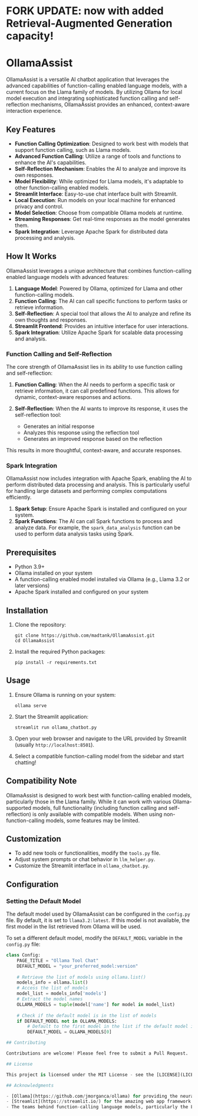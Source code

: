# FORK UPDATE: now with added Retrieval-Augmented Generation capacity!
# OllamaAssist

OllamaAssist is a versatile AI chatbot application that leverages the advanced capabilities of function-calling enabled language models, with a current focus on the Llama family of models. By utilizing Ollama for local model execution and integrating sophisticated function calling and self-reflection mechanisms, OllamaAssist provides an enhanced, context-aware interaction experience.

## Key Features

- **Function Calling Optimization**: Designed to work best with models that support function calling, such as Llama models.
- **Advanced Function Calling**: Utilize a range of tools and functions to enhance the AI's capabilities.
- **Self-Reflection Mechanism**: Enables the AI to analyze and improve its own responses.
- **Model Flexibility**: While optimized for Llama models, it's adaptable to other function-calling enabled models.
- **Streamlit Interface**: Easy-to-use chat interface built with Streamlit.
- **Local Execution**: Run models on your local machine for enhanced privacy and control.
- **Model Selection**: Choose from compatible Ollama models at runtime.
- **Streaming Responses**: Get real-time responses as the model generates them.
- **Spark Integration**: Leverage Apache Spark for distributed data processing and analysis.

## How It Works

OllamaAssist leverages a unique architecture that combines function-calling enabled language models with advanced features:

1. **Language Model**: Powered by Ollama, optimized for Llama and other function-calling models.
2. **Function Calling**: The AI can call specific functions to perform tasks or retrieve information.
3. **Self-Reflection**: A special tool that allows the AI to analyze and refine its own thoughts and responses.
4. **Streamlit Frontend**: Provides an intuitive interface for user interactions.
5. **Spark Integration**: Utilize Apache Spark for scalable data processing and analysis.

### Function Calling and Self-Reflection

The core strength of OllamaAssist lies in its ability to use function calling and self-reflection:

1. **Function Calling**: When the AI needs to perform a specific task or retrieve information, it can call predefined functions. This allows for dynamic, context-aware responses and actions.

2. **Self-Reflection**: When the AI wants to improve its response, it uses the self-reflection tool:
   - Generates an initial response
   - Analyzes this response using the reflection tool
   - Generates an improved response based on the reflection

This results in more thoughtful, context-aware, and accurate responses.

### Spark Integration

OllamaAssist now includes integration with Apache Spark, enabling the AI to perform distributed data processing and analysis. This is particularly useful for handling large datasets and performing complex computations efficiently.

1. **Spark Setup**: Ensure Apache Spark is installed and configured on your system.
2. **Spark Functions**: The AI can call Spark functions to process and analyze data. For example, the `spark_data_analysis` function can be used to perform data analysis tasks using Spark.

## Prerequisites

- Python 3.9+
- Ollama installed on your system
- A function-calling enabled model installed via Ollama (e.g., Llama 3.2 or later versions)
- Apache Spark installed and configured on your system

## Installation

1. Clone the repository:
   ```
   git clone https://github.com/madtank/OllamaAssist.git
   cd OllamaAssist
   ```

2. Install the required Python packages:
   ```
   pip install -r requirements.txt
   ```

## Usage

1. Ensure Ollama is running on your system:
   ```
   ollama serve
   ```

2. Start the Streamlit application:
   ```
   streamlit run ollama_chatbot.py
   ```

3. Open your web browser and navigate to the URL provided by Streamlit (usually `http://localhost:8501`).

4. Select a compatible function-calling model from the sidebar and start chatting!

## Compatibility Note

OllamaAssist is designed to work best with function-calling enabled models, particularly those in the Llama family. While it can work with various Ollama-supported models, full functionality (including function calling and self-reflection) is only available with compatible models. When using non-function-calling models, some features may be limited.

## Customization

- To add new tools or functionalities, modify the `tools.py` file.
- Adjust system prompts or chat behavior in `llm_helper.py`.
- Customize the Streamlit interface in `ollama_chatbot.py`.

## Configuration

### Setting the Default Model

The default model used by OllamaAssist can be configured in the `config.py` file. By default, it is set to `llama3.2:latest`. If this model is not available, the first model in the list retrieved from Ollama will be used.

To set a different default model, modify the `DEFAULT_MODEL` variable in the `config.py` file:

```python
class Config:
    PAGE_TITLE = "Ollama Tool Chat"
    DEFAULT_MODEL = "your_preferred_model:version"
    
    # Retrieve the list of models using ollama.list()
    models_info = ollama.list()
    # Access the list of models
    model_list = models_info['models']
    # Extract the model names
    OLLAMA_MODELS = tuple(model['name'] for model in model_list)
    
    # Check if the default model is in the list of models
    if DEFAULT_MODEL not in OLLAMA_MODELS:
        # Default to the first model in the list if the default model is not found
        DEFAULT_MODEL = OLLAMA_MODELS[0]

## Contributing

Contributions are welcome! Please feel free to submit a Pull Request.

## License

This project is licensed under the MIT License - see the [LICENSE](LICENSE) file for details.

## Acknowledgments

- [Ollama](https://github.com/jmorganca/ollama) for providing the neural engine.
- [Streamlit](https://streamlit.io/) for the amazing web app framework.
- The teams behind function-calling language models, particularly the Llama model series, for their groundbreaking work.